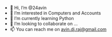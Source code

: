 - 👋 Hi, I’m @24avin
- 👀 I’m interested in Computers and Accounts
- 🌱 I’m currently learning Python
- 💞️ I’m looking to collaborate on ...
- 📫 You can reach me on avin.dj.raj@gmail.com

<!---
24avin/24avin is a ✨ special ✨ repository because its `README.md` (this file) appears on your GitHub profile.
You can click the Preview link to take a look at your changes.
--->
